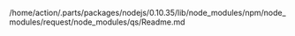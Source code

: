 /home/action/.parts/packages/nodejs/0.10.35/lib/node_modules/npm/node_modules/request/node_modules/qs/Readme.md